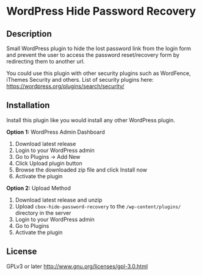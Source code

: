 # WordPress Hide Password Recovery

## Description
Small WordPress plugin to hide the lost password link from the login form and prevent the user to access the password reset/recovery form by redirecting them to another url.

You could use this plugin with other security plugins such as WordFence, iThemes Security and others. List of security plugins here: https://wordpress.org/plugins/search/security/

## Installation
Install this plugin like you would install any other WordPress plugin.

**Option 1:** WordPress Admin Dashboard

1. Download latest release
2. Login to your WordPress admin
3. Go to Plugins -> Add New
4. Click Upload plugin button
5. Browse the downloaded zip file and click Install now
6. Activate the plugin

**Option 2:** Upload Method

1. Download latest release and unzip
2. Upload `cbox-hide-password-recovery` to the `/wp-content/plugins/` directory in the server
3. Login to your WordPress admin
4. Go to Plugins
5. Activate the plugin

## License
GPLv3 or later http://www.gnu.org/licenses/gpl-3.0.html
